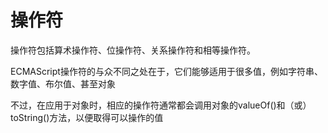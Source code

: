 # 操作符

操作符包括算术操作符、位操作符、关系操作符和相等操作符。

ECMAScript操作符的与众不同之处在于，它们能够适用于很多值，例如字符串、数字值、布尔值、甚至对象

不过，在应用于对象时，相应的操作符通常都会调用对象的valueOf()和（或）toString()方法，以便取得可以操作的值
